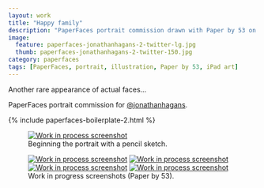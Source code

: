```yaml
---
layout: work
title: "Happy family"
description: "PaperFaces portrait commission drawn with Paper by 53 on an iPad."
image: 
  feature: paperfaces-jonathanhagans-2-twitter-lg.jpg
  thumb: paperfaces-jonathanhagans-2-twitter-150.jpg
category: paperfaces
tags: [PaperFaces, portrait, illustration, Paper by 53, iPad art]
---
```


Another rare appearance of actual faces...

PaperFaces portrait commission for <a href="http://twitter.com/jonathanhagans">@jonathanhagans</a>.

{% include paperfaces-boilerplate-2.html %}

<figure>
	<a href="{{ site.url }}/images/paperfaces-jonathanhagans-2-process-1-lg.jpg"><img src="{{ site.url }}/images/paperfaces-jonathanhagans-2-process-1-750.jpg" alt="Work in process screenshot"></a>
	<figcaption>Beginning the portrait with a pencil sketch.</figcaption>
</figure>

<figure class="half">
	<a href="{{ site.url }}/images/paperfaces-jonathanhagans-2-process-2-lg.jpg"><img src="{{ site.url }}/images/paperfaces-jonathanhagans-2-process-2-600.jpg" alt="Work in process screenshot"></a>
	<a href="{{ site.url }}/images/paperfaces-jonathanhagans-2-process-3-lg.jpg"><img src="{{ site.url }}/images/paperfaces-jonathanhagans-2-process-3-600.jpg" alt="Work in process screenshot"></a>
	<a href="{{ site.url }}/images/paperfaces-jonathanhagans-2-process-4-lg.jpg"><img src="{{ site.url }}/images/paperfaces-jonathanhagans-2-process-4-600.jpg" alt="Work in process screenshot"></a>
	<a href="{{ site.url }}/images/paperfaces-jonathanhagans-2-process-5-lg.jpg"><img src="{{ site.url }}/images/paperfaces-jonathanhagans-2-process-5-600.jpg" alt="Work in process screenshot"></a>
	<figcaption>Work in progress screenshots (Paper by 53).</figcaption>
</figure>